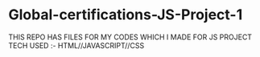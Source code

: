 # Global-certifications-JS-Project-1
THIS REPO HAS FILES FOR MY CODES WHICH I MADE FOR JS PROJECT 
TECH USED :- HTML//JAVASCRIPT//CSS
